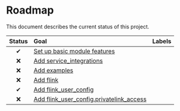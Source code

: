 # Roadmap

This document describes the current status of this project.


| Status | Goal | Labels | 
| :---: | :--- | --- | 
| ✔ | [Set up basic module features]() || 
| ❌ | [Add service_integrations]() ||
| ❌ | [Add examples]() ||
| ❌ | [Add flink]() ||
| ✔ | [Add flink_user_config]() ||
| ❌ | [Add flink_user_config.privatelink_access]() ||